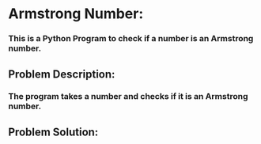 # Armstrong Number:
### This is a Python Program to check if a number is an Armstrong number.

## Problem Description:
### The program takes a number and checks if it is an Armstrong number.

## Problem Solution:
